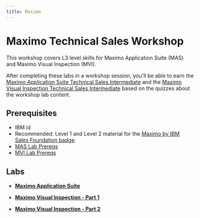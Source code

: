 ```yaml
---
title: Maximo
---
```


# Maximo Technical Sales Workshop

This workshop covers L3 level skills for Maximo Application Suite (MAS) and Maximo Visual Inspection (MVI).

After completing these labs in a workshop session, you'll be able to earn the [Maximo Application Suite Technical Sales Intermediate](https://www.credly.com/org/ibm/badge/maximo-application-suite-technical-sales-intermediate) and the [Maximo Visual Inspection Technical Sales Intermediate](https://www.credly.com/org/ibm/badge/maximo-visual-inspection-technical-sales-intermediate) based on the quizzes about the workshop lab content.

## Prerequisites

- IBM id
- Recommended: Level 1 and Level 2 material for the [Maximo by IBM Sales Foundation badge](https://www.credly.com/org/ibm/badge/maximo-application-suite-sales-foundation).
- [MAS Lab Prereqs](/maximo/app-suite-prereq)
- [MVI Lab Prereqs](/maximo/mvi-prereq)

## Labs

- **[Maximo Application Suite](/maximo/app-suite-workshop)**

- **[Maximo Visual Inspection - Part 1](/maximo/visual-inspection)**

- **[Maximo Visual Inspection - Part 2](/maximo/visual-inspection2)**
